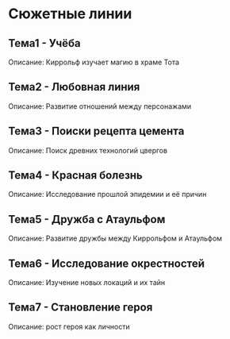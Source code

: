 # Сюжетные линии

## Тема1 - Учёба
Описание: Киррольф изучает магию в храме Тота

## Тема2 - Любовная линия
Описание: Развитие отношений между персонажами

## Тема3 - Поиски рецепта цемента
Описание: Поиск древних технологий цвергов

## Тема4 - Красная болезнь
Описание: Исследование прошлой эпидемии и её причин

## Тема5 - Дружба с Атаульфом
Описание: Развитие дружбы между Киррольфом и Атаульфом

## Тема6 - Исследование окрестностей
Описание: Изучение новых локаций и их тайн 

## Тема7 - Становление героя
Описание: рост героя как личности 